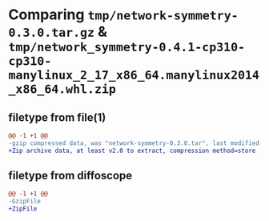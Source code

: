 # Comparing `tmp/network-symmetry-0.3.0.tar.gz` & `tmp/network_symmetry-0.4.1-cp310-cp310-manylinux_2_17_x86_64.manylinux2014_x86_64.whl.zip`

## filetype from file(1)

```diff
@@ -1 +1 @@
-gzip compressed data, was "network-symmetry-0.3.0.tar", last modified: Wed Sep 21 18:47:20 2022, max compression
+Zip archive data, at least v2.0 to extract, compression method=store
```

## filetype from diffoscope

```diff
@@ -1 +1 @@
-GzipFile
+ZipFile
```

